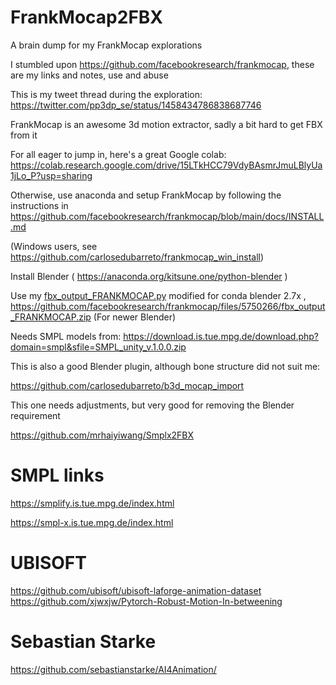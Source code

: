 # FrankMocap2FBX
A brain dump for my FrankMocap explorations

I stumbled upon https://github.com/facebookresearch/frankmocap, these are my links and notes, use and abuse

This is my tweet thread during the exploration: https://twitter.com/pp3dp_se/status/1458434786838687746

FrankMocap is an awesome 3d motion extractor, sadly a bit hard to get FBX from it

For all eager to jump in, here's a great Google colab:  https://colab.research.google.com/drive/15LTkHCC79VdyBAsmrJmuLBlyUa1jLo_P?usp=sharing

Otherwise, use anaconda and setup FrankMocap by following the instructions in https://github.com/facebookresearch/frankmocap/blob/main/docs/INSTALL.md

(Windows users, see https://github.com/carlosedubarreto/frankmocap_win_install)

Install Blender ( https://anaconda.org/kitsune.one/python-blender )

Use my [fbx_output_FRANKMOCAP.py](fbx_output_FRANKMOCAP.py) modified for conda blender 2.7x , https://github.com/facebookresearch/frankmocap/files/5750266/fbx_output_FRANKMOCAP.zip (For newer Blender)

Needs SMPL models from: https://download.is.tue.mpg.de/download.php?domain=smpl&sfile=SMPL_unity_v.1.0.0.zip

This is also a good Blender plugin, although bone structure did not suit me:

https://github.com/carlosedubarreto/b3d_mocap_import


This one needs adjustments, but very good for removing the Blender requirement

https://github.com/mrhaiyiwang/Smplx2FBX

# SMPL links
https://smplify.is.tue.mpg.de/index.html

https://smpl-x.is.tue.mpg.de/index.html

# UBISOFT
https://github.com/ubisoft/ubisoft-laforge-animation-dataset
https://github.com/xjwxjw/Pytorch-Robust-Motion-In-betweening

# Sebastian Starke
https://github.com/sebastianstarke/AI4Animation/
